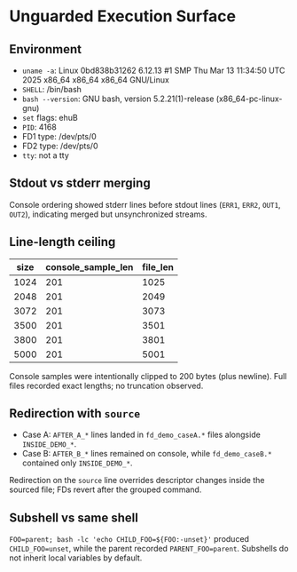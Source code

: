 # Unguarded Execution Surface

## Environment

- `uname -a`: Linux 0bd838b31262 6.12.13 #1 SMP Thu Mar 13 11:34:50 UTC 2025
  x86_64 x86_64 x86_64 GNU/Linux
- `SHELL`: /bin/bash
- `bash --version`: GNU bash, version 5.2.21(1)-release (x86_64-pc-linux-gnu)
- `set` flags: ehuB
- `PID`: 4168
- FD1 type: /dev/pts/0
- FD2 type: /dev/pts/0
- `tty`: not a tty

## Stdout vs stderr merging

Console ordering showed stderr lines before stdout lines (`ERR1`, `ERR2`,
`OUT1`, `OUT2`), indicating merged but unsynchronized streams.

## Line-length ceiling

| size | console_sample_len | file_len |
| ---- | ------------------ | -------- |
| 1024 | 201                | 1025     |
| 2048 | 201                | 2049     |
| 3072 | 201                | 3073     |
| 3500 | 201                | 3501     |
| 3800 | 201                | 3801     |
| 5000 | 201                | 5001     |

Console samples were intentionally clipped to 200 bytes (plus newline). Full
files recorded exact lengths; no truncation observed.

## Redirection with `source`

- Case A: `AFTER_A_*` lines landed in `fd_demo_caseA.*` files alongside
  `INSIDE_DEMO_*`.
- Case B: `AFTER_B_*` lines remained on console, while `fd_demo_caseB.*`
  contained only `INSIDE_DEMO_*`.

Redirection on the `source` line overrides descriptor changes inside the sourced
file; FDs revert after the grouped command.

## Subshell vs same shell

`FOO=parent; bash -lc 'echo CHILD_FOO=${FOO:-unset}'` produced
`CHILD_FOO=unset`, while the parent recorded `PARENT_FOO=parent`. Subshells do
not inherit local variables by default.
